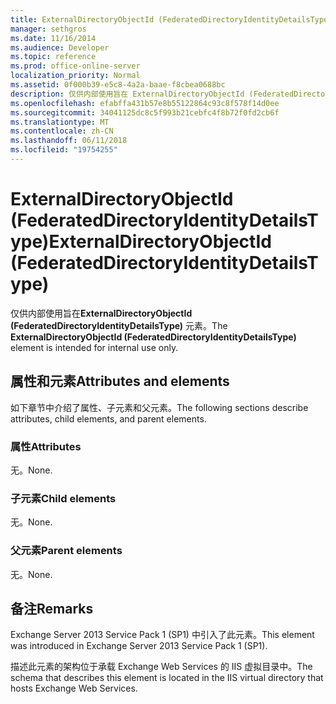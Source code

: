 ```yaml
---
title: ExternalDirectoryObjectId (FederatedDirectoryIdentityDetailsType)
manager: sethgros
ms.date: 11/16/2014
ms.audience: Developer
ms.topic: reference
ms.prod: office-online-server
localization_priority: Normal
ms.assetid: 0f000b39-e5c8-4a2a-baae-f8cbea0688bc
description: 仅供内部使用旨在 ExternalDirectoryObjectId (FederatedDirectoryIdentityDetailsType) 元素。
ms.openlocfilehash: efabffa431b57e8b55122864c93c8f578f14d0ee
ms.sourcegitcommit: 34041125dc8c5f993b21cebfc4f8b72f0fd2cb6f
ms.translationtype: MT
ms.contentlocale: zh-CN
ms.lasthandoff: 06/11/2018
ms.locfileid: "19754255"
---
```

# <a name="externaldirectoryobjectid-federateddirectoryidentitydetailstype"></a><span data-ttu-id="fc0b3-103">ExternalDirectoryObjectId (FederatedDirectoryIdentityDetailsType)</span><span class="sxs-lookup"><span data-stu-id="fc0b3-103">ExternalDirectoryObjectId (FederatedDirectoryIdentityDetailsType)</span></span>

<span data-ttu-id="fc0b3-104">仅供内部使用旨在**ExternalDirectoryObjectId (FederatedDirectoryIdentityDetailsType)** 元素。</span><span class="sxs-lookup"><span data-stu-id="fc0b3-104">The **ExternalDirectoryObjectId (FederatedDirectoryIdentityDetailsType)** element is intended for internal use only.</span></span> 

## <a name="attributes-and-elements"></a><span data-ttu-id="fc0b3-105">属性和元素</span><span class="sxs-lookup"><span data-stu-id="fc0b3-105">Attributes and elements</span></span>

<span data-ttu-id="fc0b3-106">如下章节中介绍了属性、子元素和父元素。</span><span class="sxs-lookup"><span data-stu-id="fc0b3-106">The following sections describe attributes, child elements, and parent elements.</span></span>
  
### <a name="attributes"></a><span data-ttu-id="fc0b3-107">属性</span><span class="sxs-lookup"><span data-stu-id="fc0b3-107">Attributes</span></span>

<span data-ttu-id="fc0b3-108">无。</span><span class="sxs-lookup"><span data-stu-id="fc0b3-108">None.</span></span>
  
### <a name="child-elements"></a><span data-ttu-id="fc0b3-109">子元素</span><span class="sxs-lookup"><span data-stu-id="fc0b3-109">Child elements</span></span>

<span data-ttu-id="fc0b3-110">无。</span><span class="sxs-lookup"><span data-stu-id="fc0b3-110">None.</span></span>
  
### <a name="parent-elements"></a><span data-ttu-id="fc0b3-111">父元素</span><span class="sxs-lookup"><span data-stu-id="fc0b3-111">Parent elements</span></span>

<span data-ttu-id="fc0b3-112">无。</span><span class="sxs-lookup"><span data-stu-id="fc0b3-112">None.</span></span>
  
## <a name="remarks"></a><span data-ttu-id="fc0b3-113">备注</span><span class="sxs-lookup"><span data-stu-id="fc0b3-113">Remarks</span></span>

<span data-ttu-id="fc0b3-114">Exchange Server 2013 Service Pack 1 (SP1) 中引入了此元素。</span><span class="sxs-lookup"><span data-stu-id="fc0b3-114">This element was introduced in Exchange Server 2013 Service Pack 1 (SP1).</span></span>
  
<span data-ttu-id="fc0b3-115">描述此元素的架构位于承载 Exchange Web Services 的 IIS 虚拟目录中。</span><span class="sxs-lookup"><span data-stu-id="fc0b3-115">The schema that describes this element is located in the IIS virtual directory that hosts Exchange Web Services.</span></span>
  

